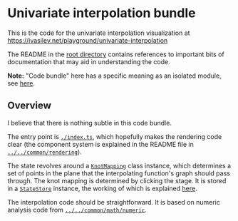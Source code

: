 # Univariate interpolation bundle

This is the code for the univariate interpolation visualization at https://ivasilev.net/playground/univariate-interpolation

The README in the [root directory](../../../) contains references to important bits of documentation that may aid in understanding the code.

__Note:__ "Code bundle" here has a specific meaning as an isolated module, see [here](./build/#typescript).

## Overview

I believe that there is nothing subtle in this code bundle.

The entry point is [`./index.ts`](./index.ts), which hopefully makes the rendering code clear (the component system is explained in the README file in [`../../common/rendering`](../../common/rendering)).

The state revolves around a [`KnotMapping`](../../common/math/numeric/knot_mapping.ts) class instance, which determines a set of points in the plane that the interpolating function's graph should pass through. The knot mapping is determined by clicking the stage. It is stored in a [`StateStore`](../../common/support/state_store.ts) instance, the working of which is explained [here](../../common/observable#state-store).

The interpolation code should be straightforward. It is based on numeric analysis code from [`../../common/math/numeric`](../../common/math/numeric).

